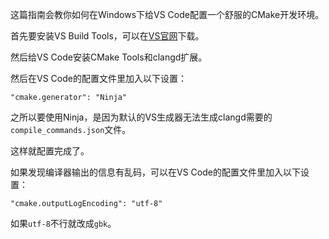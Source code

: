 这篇指南会教你如何在Windows下给VS Code配置一个舒服的CMake开发环境。

首先要安装VS Build Tools，可以在[VS官网](https://visualstudio.microsoft.com/visual-cpp-build-tools/)下载。

然后给VS Code安装CMake Tools和clangd扩展。

然后在VS Code的配置文件里加入以下设置：

```
"cmake.generator": "Ninja"
```

之所以要使用Ninja，是因为默认的VS生成器无法生成clangd需要的`compile_commands.json`文件。

这样就配置完成了。

如果发现编译器输出的信息有乱码，可以在VS Code的配置文件里加入以下设置：

```
"cmake.outputLogEncoding": "utf-8"
```

如果`utf-8`不行就改成`gbk`。
